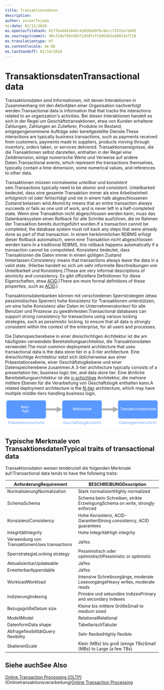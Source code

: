 ```yaml
---
title: Transaktionsdaten
description: 
author: zoinerTejada
ms:date: 02/12/2018
ms.openlocfilehash: 6277badde1845c42858e69f6c8ecc73331e7a945
ms.sourcegitcommit: 90cf2de795e50571d597cfcb9b302e48933e7f18
ms.translationtype: HT
ms.contentlocale: de-DE
ms.lasthandoff: 02/14/2018
---
```

# <a name="transactional-data"></a><span data-ttu-id="5059b-102">Transaktionsdaten</span><span class="sxs-lookup"><span data-stu-id="5059b-102">Transactional data</span></span>

<span data-ttu-id="5059b-103">Transaktionsdaten sind Informationen, mit denen Interaktionen in Zusammenhang mit den Aktivitäten einer Organisation nachverfolgt werden.</span><span class="sxs-lookup"><span data-stu-id="5059b-103">Transactional data is information that that tracks the interactions related to an organization's activities.</span></span> <span data-ttu-id="5059b-104">Bei diesen Interaktionen handelt es sich in der Regel um Geschäftstransaktionen, etwa von Kunden erhaltene Zahlungen, Zahlungen an Zulieferer, Produkte im Bestand, entgegengenommene Aufträge oder bereitgestellte Dienste.</span><span class="sxs-lookup"><span data-stu-id="5059b-104">These interactions are typically business transactions, such as payments received from customers, payments made to suppliers, products moving through inventory, orders taken, or services delivered.</span></span> <span data-ttu-id="5059b-105">Transaktionsereignisse, die die Transaktionen selbst darstellen, enthalten in der Regel eine Zeitdimension, einige numerische Werte und Verweise auf andere Daten.</span><span class="sxs-lookup"><span data-stu-id="5059b-105">Transactional events, which represent the transactions themselves, typically contain a time dimension, some numerical values, and references to other data.</span></span> 

<span data-ttu-id="5059b-106">Transaktionen müssen normalweise *unteilbar* und *konsistent* sein.</span><span class="sxs-lookup"><span data-stu-id="5059b-106">Transactions typically need to be *atomic* and *consistent*.</span></span> <span data-ttu-id="5059b-107">Unteilbarkeit bedeutet, dass eine gesamte Transaktion immer als eine Arbeitseinheit erfolgreich ist oder fehlschlägt und nie in einem halb abgeschlossenen Zustand belassen wird.</span><span class="sxs-lookup"><span data-stu-id="5059b-107">Atomicity means that an entire transaction always succeeds or fails as one unit of work, and is never left in a half-completed state.</span></span> <span data-ttu-id="5059b-108">Wenn eine Transaktion nicht abgeschlossen werden kann, muss das Datenbanksystem einen Rollback für alle Schritte ausführen, die im Rahmen der Transaktion bereits durchgeführt wurden.</span><span class="sxs-lookup"><span data-stu-id="5059b-108">If a transaction cannot be completed, the database system must roll back any steps that were already done as part of that transaction.</span></span> <span data-ttu-id="5059b-109">In einem herkömmlichen RDBMS erfolgt dieser Rollback automatisch, wenn eine Transaktion nicht abgeschlossen werden kann.</span><span class="sxs-lookup"><span data-stu-id="5059b-109">In a traditional RDBMS, this rollback happens automatically if a transaction cannot be compoleted.</span></span> <span data-ttu-id="5059b-110">Konsistenz bedeutet, dass Transaktionen die Daten immer in einem gültigen Zustand hinterlassen.</span><span class="sxs-lookup"><span data-stu-id="5059b-110">Consistency means that transactions always leave the data in a valid state.</span></span> <span data-ttu-id="5059b-111">(Hierbei handelt es sich um sehr informelle Beschreibungen von Unteilbarkeit und Konsistenz.</span><span class="sxs-lookup"><span data-stu-id="5059b-111">(These are very informal descriptions of atomicity and consistency.</span></span> <span data-ttu-id="5059b-112">Es gibt offiziellere Definitionen für diese Eigenschaften, etwa [ACID](https://en.wikipedia.org/wiki/ACID).)</span><span class="sxs-lookup"><span data-stu-id="5059b-112">There are more formal definitions of these properties, such as [ACID](https://en.wikipedia.org/wiki/ACID).)</span></span>

<span data-ttu-id="5059b-113">Transaktionsdatenbanken können mit verschiedenen Sperrstrategien (etwa pessimistisches Sperren) hohe Konsistenz für Transaktionen unterstützen, um eine hohe Konsistenz aller Daten im Unternehmenskontext für alle Benutzer und Prozesse zu gewährleisten.</span><span class="sxs-lookup"><span data-stu-id="5059b-113">Transactional databases can support strong consistency for transactions using various locking strategies, such as pessimistic locking, to ensure that all data is strongly consistent within the context of the enterprise, for all users and processes.</span></span> 

<span data-ttu-id="5059b-114">Die Datenspeicherebene in einer dreischichtigen Architektur ist die am häufigsten verwendete Bereitstellungsarchitektur, die Transaktionsdaten verwendet.</span><span class="sxs-lookup"><span data-stu-id="5059b-114">The most common deployment architecture that uses transactional data is the data store tier in a 3-tier architecture.</span></span> <span data-ttu-id="5059b-115">Eine dreischichtige Architektur setzt sich üblicherweise aus einer Präsentationsebene, einer Geschäftslogikebene und einer Datenspeicherebene zusammen.</span><span class="sxs-lookup"><span data-stu-id="5059b-115">A 3-tier architecture typically consists of a presentation tier, business logic tier, and data store tier.</span></span> <span data-ttu-id="5059b-116">Eine ähnliche Bereitstellungsarchitektur ist die [n-schichtige](/azure/architecture/guide/architecture-styles/n-tier) Architektur, die mehrere mittlere Ebenen für die Verarbeitung von Geschäftslogik enthalten kann.</span><span class="sxs-lookup"><span data-stu-id="5059b-116">A related deployment architecture is the [N-tier](/azure/architecture/guide/architecture-styles/n-tier) architecture, which may have multiple middle-tiers handling business logic.</span></span>

![Beispiel für eine dreischichtige Anwendung](./images/three-tier-application.png)

## <a name="typical-traits-of-transactional-data"></a><span data-ttu-id="5059b-118">Typische Merkmale von Transaktionsdaten</span><span class="sxs-lookup"><span data-stu-id="5059b-118">Typical traits of transactional data</span></span>

<span data-ttu-id="5059b-119">Transaktionsdaten weisen tendenziell die folgenden Merkmale auf:</span><span class="sxs-lookup"><span data-stu-id="5059b-119">Transactional data tends to have the following traits:</span></span>

| <span data-ttu-id="5059b-120">Anforderung</span><span class="sxs-lookup"><span data-stu-id="5059b-120">Requirement</span></span> | <span data-ttu-id="5059b-121">BESCHREIBUNG</span><span class="sxs-lookup"><span data-stu-id="5059b-121">Description</span></span> |
| --- | --- |
| <span data-ttu-id="5059b-122">Normalisierung</span><span class="sxs-lookup"><span data-stu-id="5059b-122">Normalization</span></span> | <span data-ttu-id="5059b-123">Stark normalisiert</span><span class="sxs-lookup"><span data-stu-id="5059b-123">Highly normalized</span></span> |
| <span data-ttu-id="5059b-124">Schema</span><span class="sxs-lookup"><span data-stu-id="5059b-124">Schema</span></span> | <span data-ttu-id="5059b-125">Schema beim Schreiben, strikte Erzwingung</span><span class="sxs-lookup"><span data-stu-id="5059b-125">Schema on write, strongly enforced</span></span>|
| <span data-ttu-id="5059b-126">Konsistenz</span><span class="sxs-lookup"><span data-stu-id="5059b-126">Consistency</span></span> | <span data-ttu-id="5059b-127">Hohe Konsistenz, ACID-Garantien</span><span class="sxs-lookup"><span data-stu-id="5059b-127">Strong consistency, ACID guarantees</span></span> |
| <span data-ttu-id="5059b-128">Integrität</span><span class="sxs-lookup"><span data-stu-id="5059b-128">Integrity</span></span> | <span data-ttu-id="5059b-129">Hohe Integrität</span><span class="sxs-lookup"><span data-stu-id="5059b-129">High integrity</span></span> |
| <span data-ttu-id="5059b-130">Verwendung von Transaktionen</span><span class="sxs-lookup"><span data-stu-id="5059b-130">Uses transactions</span></span> | <span data-ttu-id="5059b-131">Ja</span><span class="sxs-lookup"><span data-stu-id="5059b-131">Yes</span></span> |
| <span data-ttu-id="5059b-132">Sperrstrategie</span><span class="sxs-lookup"><span data-stu-id="5059b-132">Locking strategy</span></span> | <span data-ttu-id="5059b-133">Pessimistisch oder optimistisch</span><span class="sxs-lookup"><span data-stu-id="5059b-133">Pessimistic or optimistic</span></span>|
| <span data-ttu-id="5059b-134">Aktualisierbar</span><span class="sxs-lookup"><span data-stu-id="5059b-134">Updateable</span></span> | <span data-ttu-id="5059b-135">Ja</span><span class="sxs-lookup"><span data-stu-id="5059b-135">Yes</span></span> |
| <span data-ttu-id="5059b-136">Erweiterbar</span><span class="sxs-lookup"><span data-stu-id="5059b-136">Appendable</span></span> | <span data-ttu-id="5059b-137">Ja</span><span class="sxs-lookup"><span data-stu-id="5059b-137">Yes</span></span> |
| <span data-ttu-id="5059b-138">Workload</span><span class="sxs-lookup"><span data-stu-id="5059b-138">Workload</span></span> | <span data-ttu-id="5059b-139">Intensive Schreibvorgänge, moderate Lesevorgänge</span><span class="sxs-lookup"><span data-stu-id="5059b-139">Heavy writes, moderate reads</span></span> |
| <span data-ttu-id="5059b-140">Indizierung</span><span class="sxs-lookup"><span data-stu-id="5059b-140">Indexing</span></span> | <span data-ttu-id="5059b-141">Primäre und sekundäre Indizes</span><span class="sxs-lookup"><span data-stu-id="5059b-141">Primary and secondary indexes</span></span> |
| <span data-ttu-id="5059b-142">Bezugsgröße</span><span class="sxs-lookup"><span data-stu-id="5059b-142">Datum size</span></span> | <span data-ttu-id="5059b-143">Kleine bis mittlere Größe</span><span class="sxs-lookup"><span data-stu-id="5059b-143">Small to medium sized</span></span> |
| <span data-ttu-id="5059b-144">Modell</span><span class="sxs-lookup"><span data-stu-id="5059b-144">Model</span></span> | <span data-ttu-id="5059b-145">Relational</span><span class="sxs-lookup"><span data-stu-id="5059b-145">Relational</span></span> |
| <span data-ttu-id="5059b-146">Datenform</span><span class="sxs-lookup"><span data-stu-id="5059b-146">Data shape</span></span> | <span data-ttu-id="5059b-147">Tabellarisch</span><span class="sxs-lookup"><span data-stu-id="5059b-147">Tabular</span></span> |
| <span data-ttu-id="5059b-148">Abfrageflexibilität</span><span class="sxs-lookup"><span data-stu-id="5059b-148">Query flexibility</span></span> | <span data-ttu-id="5059b-149">Sehr flexibel</span><span class="sxs-lookup"><span data-stu-id="5059b-149">Highly flexible</span></span> |
| <span data-ttu-id="5059b-150">Skalieren</span><span class="sxs-lookup"><span data-stu-id="5059b-150">Scale</span></span> | <span data-ttu-id="5059b-151">Klein (MBs) bis groß (einige TBs)</span><span class="sxs-lookup"><span data-stu-id="5059b-151">Small (MBs) to Large (a few TBs)</span></span> | 

## <a name="see-also"></a><span data-ttu-id="5059b-152">Siehe auch</span><span class="sxs-lookup"><span data-stu-id="5059b-152">See Also</span></span>

<span data-ttu-id="5059b-153">[Online Transaction Processing (OLTP)](../scenarios/online-transaction-processing.md) (Onlinetransaktionsverarbeitung)</span><span class="sxs-lookup"><span data-stu-id="5059b-153">[Online Transaction Processing](../scenarios/online-transaction-processing.md)</span></span>